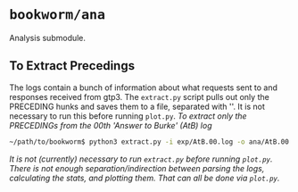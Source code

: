 # `bookworm/ana`
Analysis submodule.
## To Extract Precedings
The logs contain a bunch of information about what requests sent to and responses received from gtp3. The `extract.py` script pulls out only the PRECEDING hunks and saves them to a file, separated with '<sep>'. It is not necessary to run this before running `plot.py`.
*To extract only the PRECEDINGs from the 00th 'Answer to Burke' (AtB) log*
```bash
~/path/to/bookworm$ python3 extract.py -i exp/AtB.00.log -o ana/AtB.00.pre
```

*It is not (currently) necessary to run `extract.py` before running `plot.py`. There is not enough separation/indirection between parsing the logs, calculating the stats, and plotting them. That can all be done via `plot.py`.*
